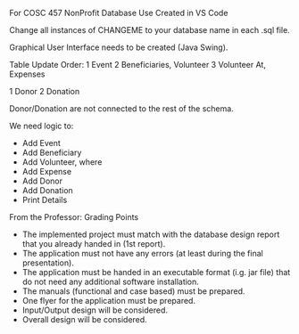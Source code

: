 For COSC 457 NonProfit Database Use
Created in VS Code

Change all instances of CHANGEME to your database name in each .sql file.

Graphical User Interface needs to be created (Java Swing).

Table Update Order:
  1 Event
  2 Beneficiaries, Volunteer
  3 Volunteer At, Expenses

  1 Donor
  2 Donation

Donor/Donation are not connected to the rest of the schema.

We need logic to:
- Add Event
- Add Beneficiary
- Add Volunteer, where
- Add Expense
- Add Donor
- Add Donation
- Print Details

From the Professor: Grading Points
- The implemented project must match with the database design report that you already handed in (1st report).
- The application must not have any errors (at least during the final presentation).
- The application must be handed in an executable format (i.g. jar file) that do not need any additional software installation.
- The manuals (functional and case based) must be prepared.
- One flyer for the application must be prepared.
- Input/Output design will be considered.
- Overall design will be considered.
